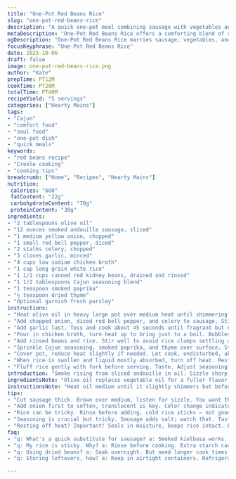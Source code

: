 ```yaml
---
title: "One-Pot Red Beans Rice"
slug: "one-pot-red-beans-rice"
description: "A quick one-pot meal combining sausage with vegetables and rice simmered in broth and Creole spices. Sausage browns releasing fat, veggies soften to translucent, garlic punches aroma. Broth boils, beans and rice join for slow simmer until rice swells and tender. Substitutes for sausage or spices given. Timing and visual cues focus over strict clocks. Practical tips on managing sticky rice, seasoning balance, and handling beans from cans or dried. Slightly adjusted cook times and ingredient amounts for better texture and flavor depth."
metaDescription: "One-Pot Red Beans Rice offers a comforting blend of sausage, beans, rice simmered in rich broth. A fast, flavor-packed Cajun dish."
ogDescription: "One-Pot Red Beans Rice marries sausage, vegetables, and rice in a savory broth. A Cajun classic with depth and simplicity."
focusKeyphrase: "One-Pot Red Beans Rice"
date: 2025-10-06
draft: false
image: one-pot-red-beans-rice.png
author: "Kate"
prepTime: PT12M
cookTime: PT28M
totalTime: PT40M
recipeYield: "5 servings"
categories: ["Hearty Mains"]
tags:
- "Cajun"
- "comfort food"
- "soul food"
- "one-pot dish"
- "quick meals"
keywords:
- "red beans recipe"
- "Creole cooking"
- "cooking tips"
breadcrumb: ["Home", "Recipes", "Hearty Mains"]
nutrition: 
 calories: "680"
 fatContent: "22g"
 carbohydrateContent: "70g"
 proteinContent: "30g"
ingredients:
- "2 tablespoons olive oil"
- "12 ounces smoked andouille sausage, sliced"
- "1 medium yellow onion, chopped"
- "1 small red bell pepper, diced"
- "2 stalks celery, chopped"
- "3 cloves garlic, minced"
- "4 cups low sodium chicken broth"
- "1 cup long grain white rice"
- "1 1/2 cups canned red kidney beans, drained and rinsed"
- "1 1/2 tablespoons Cajun seasoning blend"
- "1 teaspoon smoked paprika"
- "½ teaspoon dried thyme"
- "Optional garnish fresh parsley"
instructions:
- "Heat olive oil in heavy large pot over medium heat until shimmering but not smoking. Add sliced sausage. Let sizzle and brown, about 5 to 6 minutes, stirring once to develop crust without steaming. You want that Maillard reaction, not boiling meat juice."
- "Add chopped onion, diced red bell pepper, and celery to sausage. Stir. Cook on medium for about 6 to 7 minutes. Watch onion color change to translucent, pepper softens but holds shape, celery loses raw crunch. Stir often to avoid burning anything, especially near pot edges."
- "Add garlic last. Toss and cook about 45 seconds until fragrant but not browned. Garlic burns fast. If you smell bitterness, reduce heat or add broth immediately."
- "Pour in chicken broth, turn heat up to bring just to a boil. Bubbles should break the surface rapidly but not overly violent."
- "Add rinsed beans and rice. Stir well to avoid rice clumps settling at bottom. Lower heat to gentle simmer immediately. Adjust heat to see tiny bubbles, not rolling boil. This protects rice texture and prevents pot scorch."
- "Sprinkle Cajun seasoning, smoked paprika, and thyme over surface. Stir briefly to distribute. Taste broth for salt level. Remember sausage adds saltiness, so be cautious with seasoning here."
- "Cover pot, reduce heat slightly if needed. Let cook, undisturbed, about 15 to 20 minutes. Check rice at 15 minutes by lifting spoon. Should be tender but not mushy. If still firm, cover and cook another 3 to 5 minutes. Avoid stirring too frequently or rice breaks down."
- "When rice is swollen and liquid mostly absorbed, turn off heat. Rest covered for 5 minutes. Aroma thickens around kitchen. Flavors marry. Final texture firms up."
- "Fluff rice gently with fork before serving. Taste. Adjust seasoning to preference. Garnish parsley if desired."
introduction: "Smoke rising from sliced andouille in oil. Sizzle sharp, edges crisping brown. Onion slipping into translucent, red pepper color softening but holding shape. Celery adds crunch fade; garlic hits sharp — aromatic, almost intoxicating. Broth boils with urgency, rice and beans join, bubbles settle into lazy simmer. Creole spices scattered — not overwhelming. Covered pot traps steam; rice swells absorbing rich broth and spice. Few minutes more, fork fluffs grains, textures balanced. Soul food classic, simple fast technique, tweaks to suit pantry staples. Watch close not clock; sights and smells guide the way. Substitutions, subtle twists fold naturally. One pot, big flavor, no fuss."
ingredientsNote: "Olive oil replaces vegetable oil for a fuller flavor profile and better smoke point control. Andouille sausage is classic; use smoked kielbasa or chorizo for variation but watch salt levels. Red bell pepper replaces green for a sweeter note and adds color contrast. Celery fundamental for mirepoix base—don’t skip. Garlic quantity can be dialed up for punch or reduced if mellow preferred. Chicken broth keeps flavors unified but vegetable broth works vegan. Use canned kidney beans drained well; dry beans require soaking and longer cooking – not suited here. Long grain rice preferred for fluffiness; jasmine can work but expect stickier results. Cajun seasoning varies by brand; combine paprika and thyme for extra custom depth. Parsley optional but freshens the palette on the finished dish."
instructionsNote: "Heat oil medium until it slightly shimmers but before it smokes — critical for sausage browning without drying. Brown sausage long enough to get color but avoid overcooking: under-browned meat in stew tastes raw, overdone turns tough. Add vegetables in order of density to uniform softness: onion first to translucence, pepper and celery next for textural contrast. Garlic added last because it cooks instantly. Boil broth fully before adding rice to jump-start cooking. Rice clumps stick if stirred obsessively or added cold. Lower heat to gentle simmer immediately — rolling boil scrambles texture and mashes rice. Season gradually; sausage adds salt, so balance carefully. Cover pot fully to trap steam, check rice near end visually and texturally instead of rigid timers. Rest off heat keeps moistened rice intact. Fork fluffing keeps grains separate. Avoid stirring too much after rice addition; breaks starch matrix, makes mush. Garnish lifted flavors but skip if short on time."
tips:
- "Cut sausage thick. Brown over medium, listen for sizzle. You want that aroma. Smell that, let it caramelize. Not boiling, that ruins texture. Fat released gives flavor. Adjust heat to keep it sizzling, stir only once for crust. Timing? About six minutes depending on size."
- "Add onion first to soften, translucent is key. Color change indicates right cooking level. Then bell pepper, nice color contrast. Celery adds crunch, don’t rush. Garlic last, avoid burning. Smell the aroma, like magic in the air. Adjust heat if bitterness hits."
- "Rice can be tricky. Rinse before adding, cold rice sticks — not good. Stir lightly after beans and rice join to avoid clumps. Heat drops to gentle simmer quickly. Tiny bubbles, not boil. Watch closely, textures matter. If it breaks down, rice mush."
- "Seasoning is crucial but tricky. Sausage adds salt; watch that. Taste broth first. Add spice, adjust gradually. Smell the flavors merging, don’t overdo it. Check balance before covering. Undisturbed cooking lets flavors blend, don’t stir."
- "Resting off heat? Important! Seals in moisture, keeps rice intact. Fluff with fork, don’t mash. Use gentle motions. Those grains need space. Final seasoning adjustments matter, mix fresh parsley if available for a pop of color and flavor. Last touch, simple yet effective."
faq:
- "q: What's a quick substitute for sausage? a: Smoked kielbasa works. Chorizo adds kick. Watch salt levels. Or omit sausages for vegetarian. Balance spices instead, flavors still rich."
- "q: My rice is sticky. Why? a: Rinse before cooking. Extra starch causes clumps. Don't stir obsessively. If it’s already sticky, next time cook with lower heat. Adjust timing for gentler rice texture."
- "q: Using dried beans? a: Soak overnight. But need longer cook times. Instant pot could help. Adjust broth quantity since dried beans absorb more. Must watch closely, check tenderness."
- "q: Storing leftovers, how? a: Keep in airtight containers. Refrigerate for 4-5 days. Or freeze for future meals. Reheat gently, may need more broth. Texture changes, so check moisture levels."

---
```

